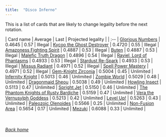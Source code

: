 ```yaml
---
title:  "Disco Inferno"
---
```


This is a list of cards that are likely to change legality before the next rotation.

| Card name | Average | Last | Projected legality |
| :-- |
[Glorious Numbers](https://db.ygoprodeck.com/card/?search=Glorious%20Numbers) | 0.4645 | 0.57 | Illegal |
[Kycoo the Ghost Destroyer](https://db.ygoprodeck.com/card/?search=Kycoo%20the%20Ghost%20Destroyer) | 0.4720 | 0.55 | Illegal |
[Amazoness Fighting Spirit](https://db.ygoprodeck.com/card/?search=Amazoness%20Fighting%20Spirit) | 0.4887 | 0.53 | Illegal |
[Buten](https://db.ygoprodeck.com/card/?search=Buten) | 0.4887 | 0.53 | Illegal |
[Malefic Truth Dragon](https://db.ygoprodeck.com/card/?search=Malefic%20Truth%20Dragon) | 0.4896 | 0.54 | Illegal |
[Raviel, Lord of Phantasms](https://db.ygoprodeck.com/card/?search=Raviel,%20Lord%20of%20Phantasms) | 0.4933 | 0.53 | Illegal |
[Stardust Re-Spark](https://db.ygoprodeck.com/card/?search=Stardust%20Re-Spark) | 0.4933 | 0.53 | Illegal |
[Missus Radiant](https://db.ygoprodeck.com/card/?search=Missus%20Radiant) | 0.4971 | 0.52 | Illegal |
[Spell Power Mastery](https://db.ygoprodeck.com/card/?search=Spell%20Power%20Mastery) | 0.4971 | 0.52 | Illegal |
[Gem-Knight Zirconia](https://db.ygoprodeck.com/card/?search=Gem-Knight%20Zirconia) | 0.5004 | 0.45 | Unlimited |
[Infernity Knight](https://db.ygoprodeck.com/card/?search=Infernity%20Knight) | 0.5013 | 0.46 | Unlimited |
[Zombie World](https://db.ygoprodeck.com/card/?search=Zombie%20World) | 0.5029 | 0.48 | Unlimited |
[Dragonmaid Sheou](https://db.ygoprodeck.com/card/?search=Dragonmaid%20Sheou) | 0.5038 | 0.49 | Unlimited |
[Howling Insect](https://db.ygoprodeck.com/card/?search=Howling%20Insect) | 0.5113 | 0.47 | Unlimited |
[Spright Jet](https://db.ygoprodeck.com/card/?search=Spright%20Jet) | 0.5150 | 0.46 | Unlimited |
[The Phantom Knights of Rusty Bardiche](https://db.ygoprodeck.com/card/?search=The%20Phantom%20Knights%20of%20Rusty%20Bardiche) | 0.5159 | 0.47 | Unlimited |
[Vera the Vernusylph Goddess](https://db.ygoprodeck.com/card/?search=Vera%20the%20Vernusylph%20Goddess) | 0.5213 | 0.42 | Unlimited |
[Level Up!](https://db.ygoprodeck.com/card/?search=Level%20Up!) | 0.5263 | 0.43 | Unlimited |
[Paleozoic Olenoides](https://db.ygoprodeck.com/card/?search=Paleozoic%20Olenoides) | 0.5566 | 0.25 | Unlimited |
[Non-Fusion Area](https://db.ygoprodeck.com/card/?search=Non-Fusion%20Area) | 0.5654 | 0.17 | Unlimited |
[Mezuki](https://db.ygoprodeck.com/card/?search=Mezuki) | 0.6088 | 0.33 | Unlimited |

<br>

###### [Back home](index)